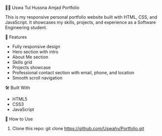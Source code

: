 👩‍💻 Uswa Tul Hussna Amjad Portfolio

This is my responsive personal portfolio website built with HTML, CSS, and JavaScript. It showcases my skills, projects, and experience as a Software Engineering student.

📁 Features
- Fully responsive design
- Hero section with intro
- About Me section
- Skills grid
- Projects showcase
- Professional contact section with email, phone, and location
- Smooth scroll navigation

🛠️ Built With
- HTML5
- CSS3
- JavaScript   

🚀 How to Use

1. Clone this repo:
   git clone https://github.com/Uswahy/Portfolio.git
